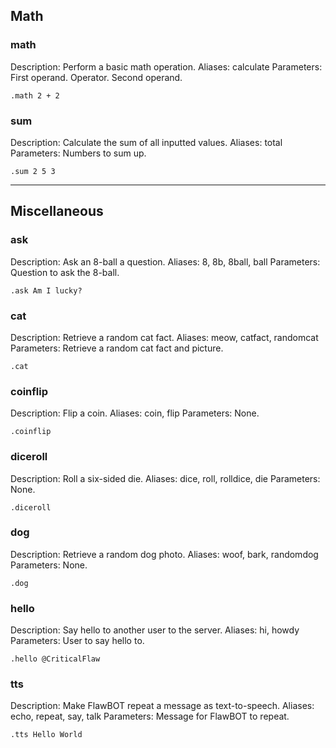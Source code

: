 ## Math

### math

Description: Perform a basic math operation.
Aliases: calculate
Parameters: First operand. Operator. Second operand.

```
.math 2 + 2
```

### sum

Description: Calculate the sum of all inputted values.
Aliases: total
Parameters: Numbers to sum up.

```
.sum 2 5 3
```

---

## Miscellaneous

### ask

Description: Ask an 8-ball a question.
Aliases: 8, 8b, 8ball, ball
Parameters: Question to ask the 8-ball.

```
.ask Am I lucky?
```

### cat

Description: Retrieve a random cat fact.
Aliases: meow, catfact, randomcat
Parameters: Retrieve a random cat fact and picture.

```
.cat
```

### coinflip

Description: Flip a coin.
Aliases: coin, flip
Parameters: None.

```
.coinflip
```

### diceroll

Description: Roll a six-sided die.
Aliases: dice, roll, rolldice, die
Parameters: None.

```
.diceroll
```

### dog

Description: Retrieve a random dog photo.
Aliases: woof, bark, randomdog
Parameters: None.

```
.dog
```

### hello

Description: Say hello to another user to the server.
Aliases: hi, howdy
Parameters: User to say hello to.

```
.hello @CriticalFlaw
```

### tts

Description: Make FlawBOT repeat a message as text-to-speech.
Aliases: echo, repeat, say, talk
Parameters: Message for FlawBOT to repeat.

```
.tts Hello World
```